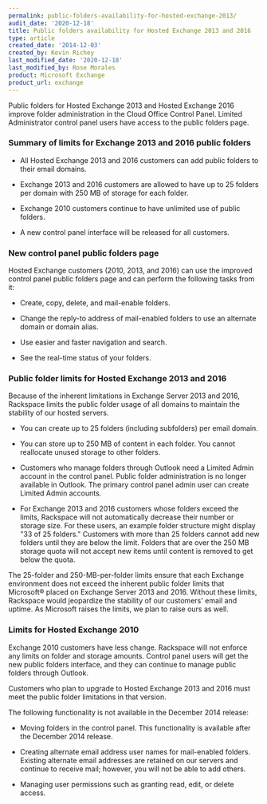 ```yaml
---
permalink: public-folders-availability-for-hosted-exchange-2013/
audit_date: '2020-12-18'
title: Public folders availability for Hosted Exchange 2013 and 2016
type: article
created_date: '2014-12-03'
created_by: Kevin Richey
last_modified_date: '2020-12-18'
last_modified_by: Rose Morales
product: Microsoft Exchange
product_url: exchange
---
```


Public folders for Hosted Exchange 2013 and Hosted Exchange 2016 improve folder
administration in the Cloud Office Control Panel. Limited Administrator control panel
users have access to the public folders page.

### Summary of limits for Exchange 2013 and 2016 public folders

- All Hosted Exchange 2013 and 2016 customers can add public folders to their
  email domains.

- Exchange 2013 and 2016 customers are allowed to have up to 25 folders per
  domain with 250 MB of storage for each folder.

- Exchange 2010 customers continue to have unlimited use of public folders.

- A new control panel interface will be released for all customers.

### New control panel public folders page

Hosted Exchange customers (2010, 2013, and 2016) can use the improved control
panel public folders page and can perform the following tasks from it:

- Create, copy, delete, and mail-enable folders.

- Change the reply-to address of mail-enabled folders to use an alternate domain
  or domain alias.

- Use easier and faster navigation and search.

- See the real-time status of your folders.

### Public folder limits for Hosted Exchange 2013 and 2016

Because of the inherent limitations in Exchange Server 2013 and 2016, Rackspace
limits the public folder usage of all domains to maintain the stability of our
hosted servers.

- You can create up to 25 folders (including subfolders) per email domain.

- You can store up to 250 MB of content in each folder. You cannot reallocate
  unused storage to other folders.

- Customers who manage folders through Outlook need a Limited Admin account in
  the control panel. Public folder administration is no longer available in
  Outlook. The primary control panel admin user can create Limited Admin
  accounts.

- For Exchange 2013 and 2016 customers whose folders exceed the limits,
  Rackspace will not automatically decrease their number or storage size. For
  these users, an example folder structure might display "33 of 25 folders."
  Customers with more than 25 folders cannot add new folders until they are
  below the limit. Folders that are over the 250 MB storage quota will not
  accept new items until content is removed to get below the quota.

The 25-folder and 250-MB-per-folder limits ensure that each Exchange environment
does not exceed the inherent public folder limits that Microsoft&reg; placed on
Exchange Server 2013 and 2016. Without these limits, Rackspace would jeopardize
the stability of our customers' email and uptime. As Microsoft raises the
limits, we plan to raise ours as well.

### Limits for Hosted Exchange 2010

Exchange 2010 customers have less change. Rackspace will not enforce any
limits on folder and storage amounts. Control panel users will get the new
public folders interface, and they can continue to manage public folders through
Outlook.

Customers who plan to upgrade to Hosted Exchange 2013 and 2016 must meet the
public folder limitations in that version.

The following functionality is not available in the December 2014 release:

- Moving folders in the control panel. This functionality is available
  after the December 2014 release.

- Creating alternate email address user names for mail-enabled folders. Existing
  alternate email addresses are retained on our servers and continue to
  receive mail; however, you will not be able to add others.

- Managing user permissions such as granting read, edit, or delete access.
